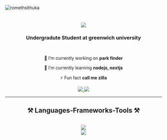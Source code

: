 <p align="left"> <img src="https://komarev.com/ghpvc/?username=romethsithuka&label=Profile%20views&color=0e75b6&style=flat" alt="romethsithuka" /> </p>

<h1 align="center">
  <img src="https://readme-typing-svg.herokuapp.com/?font=fira+code&size=25&pause=35&color=0FF6FF&center&=true&vCenter=true&width=500&height=70&duration=3000&lines=+I'm+Rometh+Sithruka+Gunathilaka;An+Undergraduate+Student;Passionate+about+Coding+%26+Technology;Building+the+Future+One+Line+of+Code+at+a+Time" />
</h1>



<h3 align="center">Undergradute Student at greenwich university</h3>

<br/>

<div align="center">
 
 🔭 I’m currently working on **park finder**
 
 🌱 I’m currently learning **nodejs, nextjs**

⚡ Fun fact **call me zilla**

 </div>
 
<div align="center"> 
  <a href="mailto:romethsithruka@gmail.com">
    <img src="https://img.shields.io/badge/Gmail-333333?style=for-the-badge&logo=gmail&logoColor=red" />
  </a>
  <a href="https://www.linkedin.com/in/rometh-gunathilaka-7267a82a4/" target="_blank">
    <img src="https://img.shields.io/badge/LinkedIn-0077B5?style=for-the-badge&logo=linkedin&logoColor=white" target="_blank" />
  </a>
</div>

 <hr/>
 
<h2 align="center">⚒️ Languages-Frameworks-Tools ⚒️</h2>
<br/>
<div align="center">
    <img src="https://skillicons.dev/icons?i=react,html,css,figma,tailwind," />
<br/>
    <img src="https://skillicons.dev/icons?i=nodejs,python,javascript,expressjs,mongodb,c,java,mysql," /><br>
</div>

<br/>







